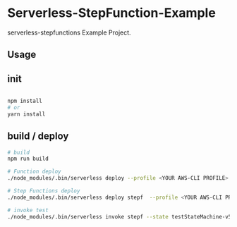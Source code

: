 # Serverless-StepFunction-Example
serverless-stepfunctions Example Project.

## Usage

## init
```bash

npm install 
# or 
yarn install

```
## build / deploy
```bash
# build
npm run build

# Function deploy
./node_modules/.bin/serverless deploy --profile <YOUR AWS-CLI PROFILE>

# Step Functions deploy
./node_modules/.bin/serverless deploy stepf  --profile <YOUR AWS-CLI PROFILE>

# invoke test
./node_modules/.bin/serverless invoke stepf --state testStateMachine-v5 --profile  <YOUR AWS-CLI PROFILE>

```


